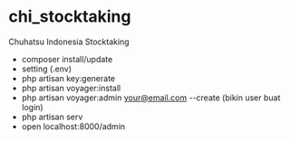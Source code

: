 # chi_stocktaking
Chuhatsu Indonesia Stocktaking

- composer install/update
- setting (.env)
- php artisan key:generate
- php artisan voyager:install
- php artisan voyager:admin your@email.com --create (bikin user buat login)
- php artisan serv
- open localhost:8000/admin

